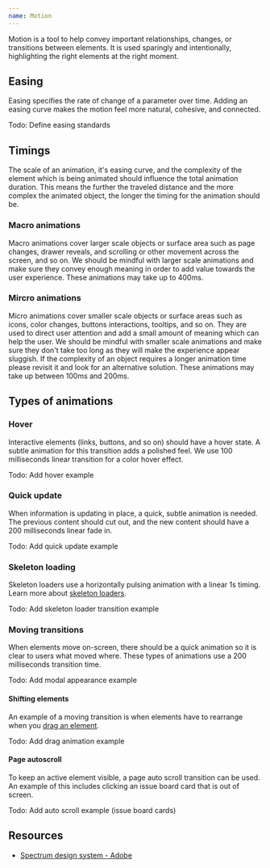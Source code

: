 ```yaml
---
name: Motion
---
```


Motion is a tool to help convey important relationships, changes, or transitions between elements. It is used sparingly and intentionally, highlighting the right elements at the right moment.

## Easing

Easing specifies the rate of change of a parameter over time. Adding an easing curve makes the motion feel more natural, cohesive, and connected.

Todo: Define easing standards

## Timings

The scale of an animation, it's easing curve, and the complexity of the element which is being animated should influence the total animation duration. This means the further the traveled distance and the more complex the animated object, the longer the timing for the animation should be.

### Macro animations

Macro animations cover larger scale objects or surface area such as page changes, drawer reveals, and scrolling or other movement across the screen, and so on. We should be mindful with larger scale animations and make sure they convey enough meaning in order to add value towards the user experience. These animations may take up to 400ms.

### Mircro animations

Micro animations cover smaller scale objects or surface areas such as icons, color changes, buttons interactions, tooltips, and so on. They are used to direct user attention and add a small amount of meaning which can help the user. We should be mindful with smaller scale animations and make sure they don't take too long as they will make the experience appear sluggish. If the complexity of an object requires a longer animation time please revisit it and look for an alternative solution. These animations may take up between 100ms and 200ms.

## Types of animations

### Hover

Interactive elements (links, buttons, and so on) should have a hover state. A subtle animation for this transition adds a polished feel. We use 100 milliseconds linear transition for a color hover effect.

Todo: Add hover example

### Quick update

When information is updating in place, a quick, subtle animation is needed. The previous content should cut out, and the new content should have a 200 milliseconds linear fade in.

Todo: Add quick update example

### Skeleton loading

Skeleton loaders use a horizontally pulsing animation with a linear 1s timing. Learn more about [skeleton loaders](/product-components/skeleton-loader).

Todo: Add skeleton loader transition example

### Moving transitions

When elements move on-screen, there should be a quick animation so it is clear to users what moved where. These types of animations use a 200 milliseconds transition time.

Todo: Add modal appearance example

#### Shifting elements

An example of a moving transition is when elements have to rearrange when you [drag an element](/product-foundations/interactions#drag-and-drop).

Todo: Add drag animation example

#### Page autoscroll

To keep an active element visible, a page auto scroll transition can be used. An example of this includes clicking an issue board card that is out of screen.

Todo: Add auto scroll example (issue board cards)

## Resources

* [Spectrum design system - Adobe](https://spectrum.adobe.com/page/motion/)
